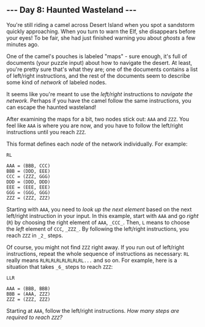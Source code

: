 ﻿## --- Day 8: Haunted Wasteland ---

You're still riding a camel across Desert Island when you spot a sandstorm quickly approaching. When you turn to warn the Elf, she disappears before your eyes! To be fair, she had just finished warning you about  _ghosts_  a few minutes ago.

One of the camel's pouches is labeled "maps" - sure enough, it's full of documents (your puzzle input) about how to navigate the desert. At least, you're pretty sure that's what they are; one of the documents contains a list of left/right instructions, and the rest of the documents seem to describe some kind of  _network_  of labeled nodes.

It seems like you're meant to use the  _left/right_  instructions to  _navigate the network_. Perhaps if you have the camel follow the same instructions, you can escape the haunted wasteland!

After examining the maps for a bit, two nodes stick out:  `AAA`  and  `ZZZ`. You feel like  `AAA`  is where you are now, and you have to follow the left/right instructions until you reach  `ZZZ`.

This format defines each  _node_  of the network individually. For example:

```
RL

AAA = (BBB, CCC)
BBB = (DDD, EEE)
CCC = (ZZZ, GGG)
DDD = (DDD, DDD)
EEE = (EEE, EEE)
GGG = (GGG, GGG)
ZZZ = (ZZZ, ZZZ)

```

Starting with  `AAA`, you need to  _look up the next element_  based on the next left/right instruction in your input. In this example, start with  `AAA`  and go  _right_  (`R`) by choosing the right element of  `AAA`,  `_CCC_`. Then,  `L`  means to choose the  _left_  element of  `CCC`,  `_ZZZ_`. By following the left/right instructions, you reach  `ZZZ`  in  `_2_`  steps.

Of course, you might not find  `ZZZ`  right away. If you run out of left/right instructions, repeat the whole sequence of instructions as necessary:  `RL`  really means  `RLRLRLRLRLRLRLRL...`  and so on. For example, here is a situation that takes  `_6_`  steps to reach  `ZZZ`:

```
LLR

AAA = (BBB, BBB)
BBB = (AAA, ZZZ)
ZZZ = (ZZZ, ZZZ)

```

Starting at  `AAA`, follow the left/right instructions.  _How many steps are required to reach  `ZZZ`?_